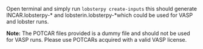 Open terminal and simply run `lobsterpy create-inputs` this should generate INCAR.lobsterpy-* and lobsterin.lobsterpy-*which could be used for VASP and lobster runs.

**Note:** The POTCAR files provided is a dummy file and should not be used for VASP runs. Please use POTCARs acquired with a valid VASP license. 
